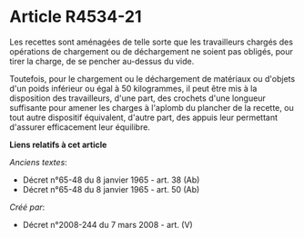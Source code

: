# Article R4534-21

Les recettes sont aménagées de telle sorte que les travailleurs chargés des opérations de chargement ou de déchargement ne
soient pas obligés, pour tirer la charge, de se pencher au-dessus du vide.

Toutefois, pour le chargement ou le déchargement de matériaux ou d'objets d'un poids inférieur ou égal à 50 kilogrammes, il
peut être mis à la disposition des travailleurs, d'une part, des crochets d'une longueur suffisante pour amener les charges à
l'aplomb du plancher de la recette, ou tout autre dispositif équivalent, d'autre part, des appuis leur permettant d'assurer
efficacement leur équilibre.

**Liens relatifs à cet article**

_Anciens textes_:

  - Décret n°65-48 du 8 janvier 1965 - art. 38 (Ab)
  - Décret n°65-48 du 8 janvier 1965 - art. 50 (Ab)

_Créé par_:

  - Décret n°2008-244 du 7 mars 2008 - art. (V)
